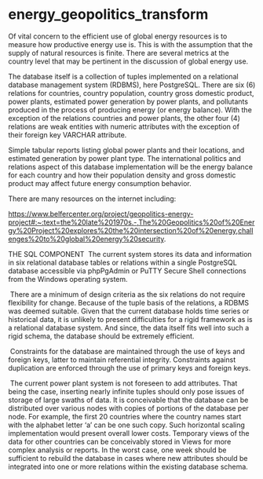 # energy_geopolitics_transform
Of vital concern to the efficient use of global energy resources is to measure how productive energy use is. This is with the assumption that the supply of natural resources is finite. There are several metrics at the country level that may be pertinent in the discussion of global energy use.

The database itself is a collection of tuples implemented on a relational database management system (RDBMS), here PostgreSQL. There are six (6) relations for countries, country population, country gross domestic product, power plants, estimated power generation by power plants, and pollutants produced in the process of producing energy (or energy balance). With the exception of the relations countries and power plants, the other four (4) relations are weak entities with numeric attributes with the exception of their foreign key VARCHAR attribute.

Simple tabular reports listing global power plants and their locations, and estimated generation by power plant type. The international politics and relations aspect of this database implementation will be the energy balance for each country and how their population density and gross domestic product may affect future energy consumption behavior.

There are many resources on the internet including:

https://www.belfercenter.org/project/geopolitics-energy-project#:~:text=the%20late%201970s.-,The%20Geopolitics%20of%20Energy%20Project%20explores%20the%20intersection%20of%20energy,challenges%20to%20global%20energy%20security.

THE SQL COMPONENT
 The current system stores its data and information in six relational database tables or relations within a single
PostgreSQL database accessible via phpPgAdmin or PuTTY Secure Shell connections from the Windows operating system. 

 There are a minimum of design criteria as the six relations do not require flexibility for change. Because of the tuple
basis of the relations, a RDBMS was deemed suitable. Given that the current database holds time series or historical
data, it is unlikely to present difficulties for a rigid framework as is a relational database system. And since, the data
itself fits well into such a rigid schema, the database should be extremely efficient.

 Constraints for the database are maintained through the use of keys and foreign keys, latter to maintain referential
integrity. Constraints against duplication are enforced through the use of primary keys and foreign keys.

 The current power plant system is not foreseen to add attributes. That being the case, inserting nearly infinite tuples
should only pose issues of storage of large swaths of data. It is conceivable that the database can be distributed over
various nodes with copies of portions of the database per node. For example, the first 20 countries where the
country names start with the alphabet letter ‘a’ can be one such copy. Such horizontal scaling implementation would
present overall lower costs. Temporary views of the data for other countries can be conceivably stored in Views for
more complex analysis or reports. In the worst case, one week should be sufficient to rebuild the database in cases
where new attributes should be integrated into one or more relations within the existing database schema.
